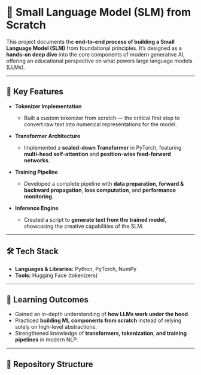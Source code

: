# 🧠 Small Language Model (SLM) from Scratch  

This project documents the **end-to-end process of building a Small Language Model (SLM)** from foundational principles. It’s designed as a **hands-on deep dive** into the core components of modern generative AI, offering an educational perspective on what powers large language models (LLMs).  

---

## 🚀 Key Features  

- **Tokenizer Implementation**  
  - Built a custom tokenizer from scratch — the critical first step to convert raw text into numerical representations for the model.  

- **Transformer Architecture**  
  - Implemented a **scaled-down Transformer** in PyTorch, featuring **multi-head self-attention** and **position-wise feed-forward networks**.  

- **Training Pipeline**  
  - Developed a complete pipeline with **data preparation**, **forward & backward propagation**, **loss computation**, and **performance monitoring**.  

- **Inference Engine**  
  - Created a script to **generate text from the trained model**, showcasing the creative capabilities of the SLM.  

---

## 🛠️ Tech Stack  

- **Languages & Libraries:** Python, PyTorch, NumPy  
- **Tools:** Hugging Face (tokenizers)  

---

## 📌 Learning Outcomes  

- Gained an in-depth understanding of **how LLMs work under the hood**.  
- Practiced **building ML components from scratch** instead of relying solely on high-level abstractions.  
- Strengthened knowledge of **transformers, tokenization, and training pipelines** in modern NLP.  

---

## 📂 Repository Structure  

